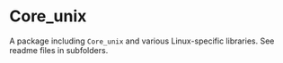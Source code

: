 # Core_unix

A package including `Core_unix` and various Linux-specific libraries.
See readme files in subfolders.
